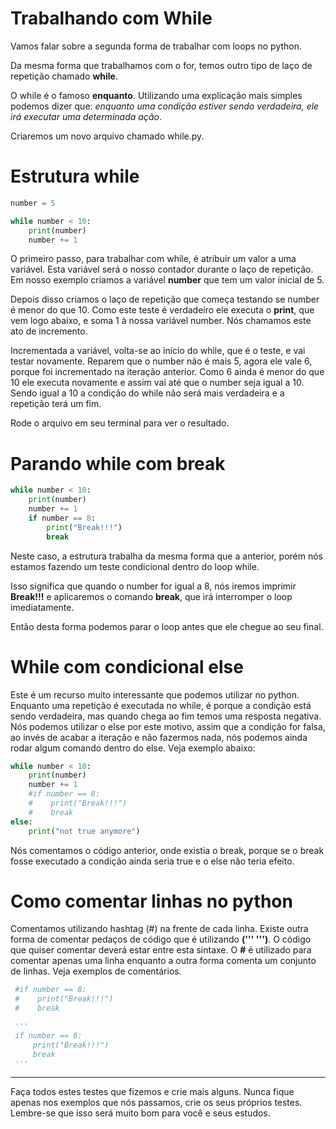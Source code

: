 # Trabalhando com While

Vamos falar sobre a segunda forma de trabalhar com loops no python.

Da mesma forma que trabalhamos com o for, temos outro tipo de laço de repetição chamado **while**.

O while é o famoso **enquanto**. Utilizando uma explicação mais simples podemos dizer que: _enquanto uma condição estiver sendo verdadeira, ele irá executar uma determinada ação_.

Criaremos um novo arquivo chamado while.py.

# Estrutura while

```python
number = 5

while number < 10:
    print(number)
    number += 1
```

O primeiro passo, para trabalhar com while, é atribuir um valor a uma variável. Esta variável será o nosso contador durante o laço de repetição. Em nosso exemplo criamos a variável **number** que tem um valor inicial de 5.

Depois disso criamos o laço de repetição que começa testando se number é menor do que 10. Como este teste é verdadeiro ele executa o **print**, que vem logo abaixo, e soma 1 à nossa variável number. Nós chamamos este ato de incremento.

Incrementada a variável, volta-se ao início do while, que é o teste, e vai testar novamente. Reparem que o number não é mais 5, agora ele vale 6, porque foi incrementado na iteração anterior. Como 6 ainda é menor do que 10 ele executa novamente e assim vai até que o number seja igual a 10. Sendo igual a 10 a condição do while não será mais verdadeira e a repetição terá um fim.

Rode o arquivo em seu terminal para ver o resultado.

# Parando while com break

```python
while number < 10:
    print(number)
    number += 1
    if number == 8:
        print("Break!!!")
        break
```

Neste caso, a estrutura trabalha da mesma forma que a anterior, porém nós estamos fazendo um teste condicional dentro do loop while.

Isso significa que quando o number for igual a 8, nós iremos imprimir **Break!!!** e aplicaremos o comando **break**, que irá interromper o loop imediatamente.

Então desta forma podemos parar o loop antes que ele chegue ao seu final.

# While com condicional else

Este é um recurso muito interessante que podemos utilizar no python. Enquanto uma repetição é executada no while, é porque a condição está sendo verdadeira, mas quando chega ao fim temos uma resposta negativa. Nós podemos utilizar o else por este motivo, assim que a condição for falsa, ao invés de acabar a iteração e não fazermos nada, nós podemos ainda rodar algum comando dentro do else. Veja exemplo abaixo:

```python
while number < 10:
    print(number)
    number += 1
    #if number == 8:
    #    print("Break!!!")
    #    break
else:
    print("not true anymore")
```

Nós comentamos o código anterior, onde existia o break, porque se o break fosse executado a condição ainda seria true e o else não teria efeito.

# Como comentar linhas no python

Comentamos utilizando hashtag (#) na frente de cada linha. Existe outra forma de comentar pedaços de código que é utilizando **(''' ''')**. O código que quiser comentar deverá estar entre esta sintaxe. O **#** é utilizado para comentar apenas uma linha enquanto a outra forma comenta um conjunto de linhas. Veja exemplos de comentários.

```python
 #if number == 8:
 #    print("Break!!!")
 #    break

 '''
 if number == 8:
     print("Break!!!")
     break
 '''
```

***

Faça todos estes testes que fizemos e crie mais alguns. Nunca fique apenas nos exemplos que nós passamos, crie os seus próprios testes. Lembre-se que isso será muito bom para você e seus estudos.